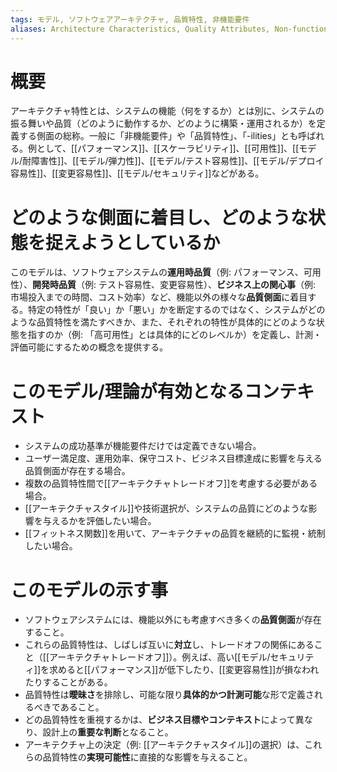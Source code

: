 ```yaml
---
tags: モデル, ソフトウェアアーキテクチャ, 品質特性, 非機能要件
aliases: Architecture Characteristics, Quality Attributes, Non-functional Requirements, -ilities
---
```


# 概要
アーキテクチャ特性とは、システムの機能（何をするか）とは別に、システムの振る舞いや品質（どのように動作するか、どのように構築・運用されるか）を定義する側面の総称。一般に「非機能要件」や「品質特性」、「-ilities」とも呼ばれる。例として、[[パフォーマンス]]、[[スケーラビリティ]]、[[可用性]]、[[モデル/耐障害性]]、[[モデル/弾力性]]、[[モデル/テスト容易性]]、[[モデル/デプロイ容易性]]、[[変更容易性]]、[[モデル/セキュリティ]]などがある。

# どのような側面に着目し、どのような状態を捉えようとしているか
このモデルは、ソフトウェアシステムの**運用時品質**（例: パフォーマンス、可用性）、**開発時品質**（例: テスト容易性、変更容易性）、**ビジネス上の関心事**（例: 市場投入までの時間、コスト効率）など、機能以外の様々な**品質側面**に着目する。特定の特性が「良い」か「悪い」かを断定するのではなく、システムがどのような品質特性を満たすべきか、また、それぞれの特性が具体的にどのような状態を指すのか（例: 「高可用性」とは具体的にどのレベルか）を定義し、計測・評価可能にするための概念を提供する。

# このモデル/理論が有効となるコンテキスト
* システムの成功基準が機能要件だけでは定義できない場合。
* ユーザー満足度、運用効率、保守コスト、ビジネス目標達成に影響を与える品質側面が存在する場合。
* 複数の品質特性間で[[アーキテクチャトレードオフ]]を考慮する必要がある場合。
* [[アーキテクチャスタイル]]や技術選択が、システムの品質にどのような影響を与えるかを評価したい場合。
* [[フィットネス関数]]を用いて、アーキテクチャの品質を継続的に監視・統制したい場合。

# このモデルの示す事
* ソフトウェアシステムには、機能以外にも考慮すべき多くの**品質側面**が存在すること。
* これらの品質特性は、しばしば互いに**対立**し、トレードオフの関係にあること（[[アーキテクチャトレードオフ]]）。例えば、高い[[モデル/セキュリティ]]を求めると[[パフォーマンス]]が低下したり、[[変更容易性]]が損なわれたりすることがある。
* 品質特性は**曖昧さ**を排除し、可能な限り**具体的かつ計測可能**な形で定義されるべきであること。
* どの品質特性を重視するかは、**ビジネス目標やコンテキスト**によって異なり、設計上の**重要な判断**となること。
* アーキテクチャ上の決定（例: [[アーキテクチャスタイル]]の選択）は、これらの品質特性の**実現可能性**に直接的な影響を与えること。